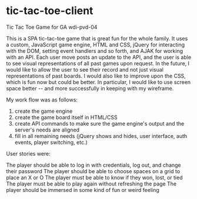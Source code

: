 # tic-tac-toe-client
Tic Tac Toe Game for GA wdi-pvd-04

This is a SPA tic-tac-toe game that is great fun for the whole family. It uses a custom, JavaScript game engine, HTML and CSS, jQuery for
interacting with the DOM, setting event handlers and so forth, and AJAK for working with an API. Each user move posts an update to the API, 
and the user is able to see visual representations of all past games upon request. In the future, I would like to allow the user to see
their record and not just visual representations of past boards. I would also like to improve upon the CSS, which is fun now but could be better. 
In particular, I would like to use screen space better -- and more successfully in keeping with my wireframe. 

My work flow was as follows:

1) create the game engine
2) create the game board itself in HTML/CSS
3) create API commands to make sure the game engine's output and the server's needs are aligned
4) fill in all remaining needs (jQuery shows and hides, user interface, auth events, player switching, etc.)

User stories were:

The player should be able to log in with credentials, log out, and change their password
The player should be able to choose spaces on a grid to place an X or O
The player must be able to know if they won, lost, or tied
The player must be able to play again without refreshing the page
The player should be immersed in some kind of fun or weird feeling 


			
